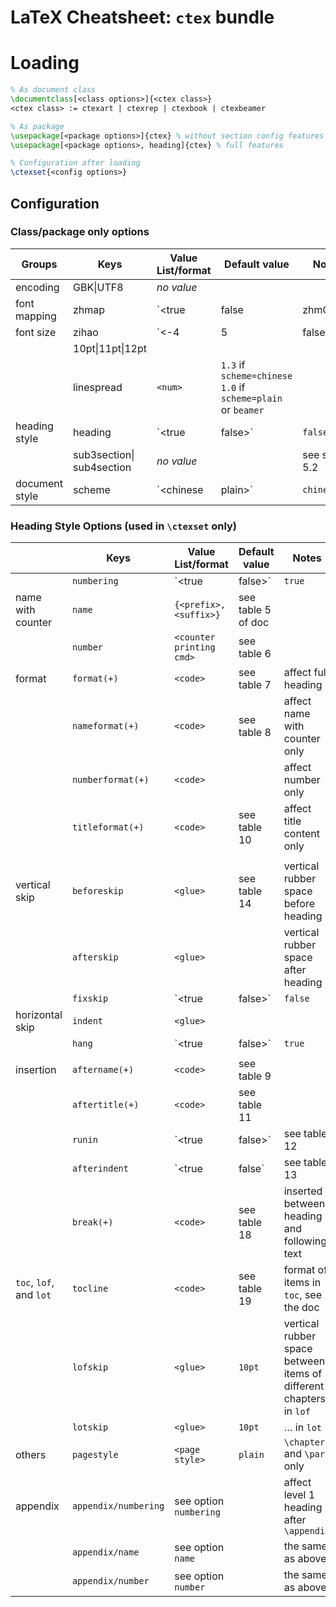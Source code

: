 # LaTeX Cheatsheet: `ctex` bundle

# Loading

```latex
% As document class
\documentclass[<class options>]{<ctex class>}
<ctex class> := ctexart | ctexrep | ctexbook | ctexbeamer

% As package
\usepackage[<package options>]{ctex} % without section config features
\usepackage[<package options>, heading]{ctex} % full features

% Configuration after loading
\ctexset{<config options>}
```



## Configuration

### Class/package only options

| Groups         | Keys                           | Value List/format     | Default value                                                | Notes                                                        |
| -------------- | ------------------------------ | --------------------- | ------------------------------------------------------------ | ------------------------------------------------------------ |
| encoding       | GBK\|UTF8                      | *no value*            |                                                              |                                                              |
| font mapping   | zhmap                          | `<true|false|zhmCJK>` | `true`                                                       | (pdf)latex only                                              |
| font size      | zihao                          | `<-4|5|false>`        | `5`<br />`false` if `beamer`                                 | `-4 = 12bp`<br />`5 = 10.5bp`                                |
|                | 10pt\|11pt\|12pt               |                       |                                                              |                                                              |
|                | linespread                     | `<num>`               | `1.3` if `scheme=chinese`<br />`1.0` if `scheme=plain` or `beamer` |                                                              |
| heading style  | heading                        | `<true|false>`        | `false`                                                      | package option only                                          |
|                | sub3section\|<br />sub4section | *no value*            |                                                              | see sec. 5.2                                                 |
| document style | scheme                         | `<chinese|plain>`     | `chinese`                                                    | affect font size, line spread, heading naming and (if `heading=true`) heading style |



### Heading Style Options (used in `\ctexset` only)

|                         | Keys              | Value List/format        | Default value      | Notes                                                        |
| ----------------------- | ----------------- | ------------------------ | ------------------ | ------------------------------------------------------------ |
|                         | `numbering`       | `<true|false>`           | `true`             | working with counter `secnumdepth`                           |
| name with counter       | `name`            | `{<prefix>,<suffix>}`    | see table 5 of doc |                                                              |
|                         | `number`          | `<counter printing cmd>` | see table 6        |                                                              |
| format                  | `format(+)`       | `<code>`                 | see table 7        | affect full heading                                          |
|                         | `nameformat(+)`   | `<code>`                 | see table 8        | affect name with counter only                                |
|                         | `numberformat(+)` | `<code>`                 |                    | affect number only                                           |
|                         | `titleformat(+)`  | `<code>`                 | see table 10       | affect title content only                                    |
|                         |                   |                          |                    |                                                              |
| vertical skip           | `beforeskip`      | `<glue>`                 | see table 14       | vertical rubber space before heading                         |
|                         | `afterskip`       | `<glue>`                 |                    | vertical rubber space after heading                          |
|                         | `fixskip`         | `<true|false>`           | `false`            | suppress extra space other than `before/after-skip`          |
| horizontal skip         | `indent`          | `<glue>`                 |                    |                                                              |
|                         | `hang`            | `<true|false>`           | `true`             | `\section` and lower only                                    |
|                         |                   |                          |                    |                                                              |
| insertion               | `aftername(+)`    | `<code>`                 | see table 9        |                                                              |
|                         | `aftertitle(+)`   | `<code>`                 | see table 11       |                                                              |
|                         | `runin`           | `<true|false>`           | see table 12       | if text followed begins a new paragraph                      |
|                         | `afterindent`     | `<true|false`            | see table 13       | if text followed has paragraph indent                        |
|                         | `break(+)`        | `<code>`                 | see table 18       | inserted between heading and following text                  |
| `toc`, `lof`, and `lot` | `tocline` | `<code>` | see table 19 | format of items in `toc`, see the doc |
|  | `lofskip`         | `<glue>`                 | `10pt`             | vertical rubber space between items of different chapters in `lof` |
|                         | `lotskip`         | `<glue>`                 | `10pt`             | … in `lot`                                                   |
| others                  | `pagestyle`       | `<page style>`           | `plain`            | `\chapter` and `\part` only                                  |
| appendix | `appendix/numbering` | see option `numbering` |                    | affect level 1 heading after `\appendix` |
|  | `appendix/name` | see option `name` | | the same as above |
|  | `appendix/number` | see option `number` | | the same as above |

